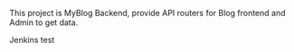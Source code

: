 This project is MyBlog Backend, provide API routers for Blog frontend and Admin to get data.

Jenkins test